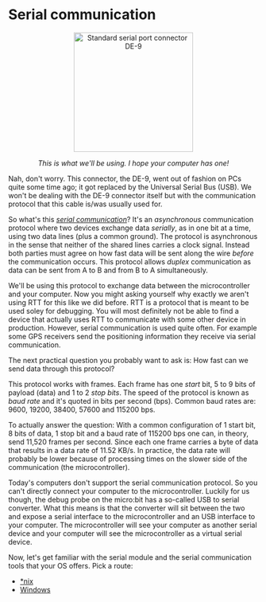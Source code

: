 # Serial communication

<a href="https://en.wikipedia.org/wiki/File:Serial_port.jpg">
<p align="center">
<img height="240" title="Standard serial port connector DE-9" src="https://upload.wikimedia.org/wikipedia/commons/thumb/e/ea/Serial_port.jpg/800px-Serial_port.jpg">
</p>
</a>

<p align="center">
<em>This is what we'll be using. I hope your computer has one!</em>
</p>

Nah, don't worry. This connector, the DE-9, went out of fashion on PCs quite some time ago; it got
replaced by the Universal Serial Bus (USB). We won't be dealing with the DE-9 connector itself but
with the communication protocol that this cable is/was usually used for.

So what's this [*serial communication*][ASC]? It's an *asynchronous* communication protocol where two
devices exchange data *serially*, as in one bit at a time, using two data lines (plus a common
ground). The protocol is asynchronous in the sense that neither of the shared lines carries a clock
signal. Instead both parties must agree on how fast data will be sent along the wire *before* the
communication occurs. This protocol allows *duplex* communication as data can be sent from A to B
and from B to A simultaneously.

We'll be using this protocol to exchange data between the microcontroller and your computer. Now you might
asking yourself why exactly we aren't using RTT for this like we did before. RTT is a protocol that is meant
to be used soley for debugging. You will most definitely not be able to find a device that actually uses RTT
to communicate with some other device in production. However, serial communication is used quite often. For
example some GPS receivers send the positioning information they receive via serial communication.

The next practical question you probably want to ask is: How fast can we send data through this
protocol?

This protocol works with frames. Each frame has one *start* bit, 5 to 9 bits of payload (data) and 1
to 2 *stop bits*. The speed of the protocol is known as *baud rate* and it's quoted in bits per
second (bps). Common baud rates are: 9600, 19200, 38400, 57600 and 115200 bps.

To actually answer the question: With a common configuration of 1 start bit, 8 bits of data, 1
stop bit and a baud rate of 115200 bps one can, in theory, send 11,520 frames per second. Since each
one frame carries a byte of data that results in a data rate of 11.52 KB/s. In practice, the data
rate will probably be lower because of processing times on the slower side of the communication (the
microcontroller).

Today's computers don't support the serial communication protocol. So you can't directly connect
your computer to the microcontroller. Luckily for us though, the debug probe on the micro:bit has a so-called
USB to serial converter. What this means is that the converter will sit between the two and expose a serial interface to
the microcontroller and an USB interface to your computer. The microcontroller will see your computer as
another serial device and your computer will see the microcontroller as a virtual serial device.

Now, let's get familiar with the serial module and the serial communication tools that your OS
offers. Pick a route:

- [\*nix](nix-tooling.md)
- [Windows](windows-tooling.md)

[ASC]: https://en.wikipedia.org/wiki/Asynchronous_serial_communication
